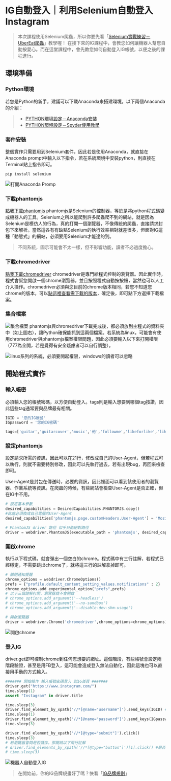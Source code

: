 # IG自動登入｜利用Selenium自動登入Instagram
> 本次課程使用Selenium爬蟲，所以你要先看「[Selenium實戰練習－UberEat爬蟲]()」教學喔！
在接下來的IG課程中，會教您如何讓機器人幫您自動按愛心。而在這堂課程中，會先教您如何自動登入IG帳號，以便之後的課程進行。

## 環境準備
### Python環境
若您是Python的新手，建議可以下載Anaconda來搭建環境。以下兩個Anaconda的介紹：
> * [PYTHON環境設定－Anaconda安裝]()
> * [PYTHON環境設定－Spyder使用教學]()

### 套件安裝
整個實作只需要用到Selenium套件，因此若是使用Anaconda，就直接在Anaconda prompt中輸入以下指令，若在系統環境中安裝python，則直接在Terminal貼上指令即可。
```
pip install selenium
```
![打開Anaconda Promp](https://i.imgur.com/cRalHzo.png)
### 下載phantomjs
[點我下載phantomjs](https://phantomjs.org/download.html)
phantomjs是Selenium的控制器，等於是將python程式碼變成機器人的工具。Selenium之所以能爬到許多爬蟲爬不到的網站，就是因為Selenium是模仿人的行為，真的打開一個瀏覽器，不像傳統的爬蟲，直接請求封包下來解析。當然這各有有缺點Selenium的執行效率相對就差很多，但面對IG這種「動態式」的網站，必須要用Selenium才能達的到。

> 不同系統，圖示可能會不太一樣，但不影響功能，讀者不必過度擔心。

### 下載chromedriver
[點我下載chromedriver](https://phantomjs.org/download.html)
chromedriver是專門給程式控制的瀏覽器。因此實作時，程式會幫您開啟一個chrome瀏覽器，並且按照程式自動按按鈕，當然也可以人工介入操作。chromedriver必須與您目前的chrome版本相同，若您不知道您chrome的版本，可以[點這裡查看需下載的版本](https://chromedriver.storage.googleapis.com/LATEST_RELEASE)，確定後，即可點下方選擇下載檔案。

### 集合檔案
![集合檔案](https://i.imgur.com/P0C8uh6.png)
phantomjs與chromedriver下載完成後，都必須放到主程式的資料夾中（如上圖右），讓Python確保能抓到這兩個檔案。若系統為linux，可能會有使用chromedriver與phantomjs檔案權限問題，因此必須要輸入以下來打開權限（777為全開，若是覺得有安全疑慮者可以自行調整）。

![linux系列的系統，必須要開起權限，windows的讀者可以忽略](https://i.imgur.com/ZgQc6mT.png)

## 開始程式實作
### 輸入帳密
必須輸入您的帳號密碼，以方便自動登入。tags則是輸入想要到哪個tag按讚，因此這些tag通常要與品牌最有相關。
```python
IGID = '您的IG帳號'
IGpassword = '您的IG密碼'

tags=['guitar','guitarcover','music','他','followme','likeforlike','like4like','follow4follow','followforfollow','instagood','f4f']
```

### 設定phantomjs
設定請求所需的資訊，因此可以在21行，修改成自己的User-Agent，但若程式可以執行，則就不需要特別修改，因此可以先執行過去，若有出現bug，再回來檢查即可。

User-Agent是封包在傳送時，必要的資訊，因此裡面可以看到該使用者的瀏覽器、作業系統等資訊。在爬蟲的時候，有些網站會檢查User-Agent是否正確，但在IG中不用。
```python
# 設定基本參數
desired_capabilities = DesiredCapabilities.PHANTOMJS.copy()
#此處必須換成自己電腦的User-Agent
desired_capabilities['phantomjs.page.customHeaders.User-Agent'] = 'Mozilla/5.0 (Windows NT 10.0; Win64; x64) AppleWebKit/537.36 (KHTML, like Gecko) Chrome/76.0.3809.100 Safari/537.36'

# PhantomJS driver 路徑 似乎只能絕對路徑
driver = webdriver.PhantomJS(executable_path = 'phantomjs', desired_capabilities=desired_capabilities)
```

### 開啟chrome
執行以下程式碼，就會彈出一個空白的chrome。程式碼中有三行註解，若程式已經穩定，不需要跳出chrome了，就將這三行的註解拿掉即可。
```python
# 關閉通知提醒
chrome_options = webdriver.ChromeOptions()
prefs = {"profile.default_content_setting_values.notifications" : 2}
chrome_options.add_experimental_option("prefs",prefs)
# 以下三個註解打開，瀏覽器就不會開啟
# chrome_options.add_argument('--headless')
# chrome_options.add_argument('--no-sandbox')
# chrome_options.add_argument('--disable-dev-shm-usage')

# 開啟瀏覽器
driver = webdriver.Chrome('chromedriver',chrome_options=chrome_options)
```
![開啟chrome](https://i.imgur.com/C3oLI7X.png)

### 登入IG
driver.get即可控制chrome到任何您想要的網址。這個階段，有些帳號會設定兩階段驗證，甚至是用FB登入，這可能會造成登入無法自動化，因此這塊也可以直接用手動的方式輸入。
```python
####### 開始操作 輸入帳號密碼登入 到IG首頁 ####### 
driver.get("https://www.instagram.com/")
time.sleep(1)
assert "Instagram" in driver.title

time.sleep(3)
driver.find_element_by_xpath('//*[@name="username"]').send_keys(IGID) #輸入登入帳號
time.sleep(1)
driver.find_element_by_xpath('//*[@name="password"]').send_keys(IGpassword) # 輸入登入密碼
time.sleep(3)

driver.find_element_by_xpath('//*[@type="submit"]').click()
time.sleep(3)
# 若瀏覽器會問是否儲存，那開啟以下兩行註解
# driver.find_elements_by_xpath('//*[@type="button"]')[1].click() #是否儲存瀏覽器資料，「稍後再說」
# time.sleep(3)
```

![機器人自動登入IG](https://i.imgur.com/ckqBo9c.png)

> 在開始前，你的IG品牌規畫好了嗎？快看「[IG品牌規劃]()」